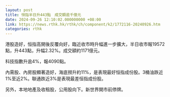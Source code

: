 ```yaml
---
layout: post
title: 恒指半日升443點　成交額逾千億元
date: 2024-09-26 12:10:02.000000000 +08:00
link: https://news.rthk.hk/rthk/ch/component/k2/1772116-20240926.htm
categories: rthk
---
```


港股造好，恒指高開後反覆向好，臨近收市時升幅進一步擴大，半日收市報19572點，升443點，升幅2.32%。成交額約1171億元。

科技指數升逾4%，報4090點。

內需股、內房股顯著造好，海底撈升約11%，是表現最好恒指成份股。3桶油跌近1%至近2%。聯通跌近3%是表現最差恒指成份股。

另外，本地地產及收租股，公用股向下。新世界開市前停牌。
